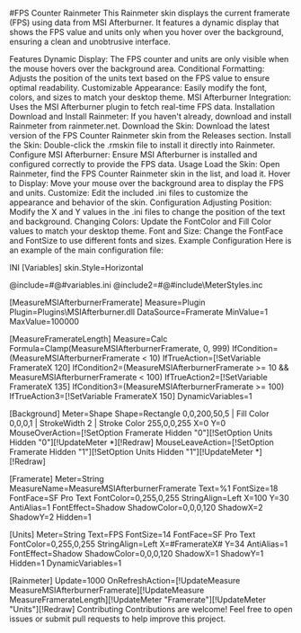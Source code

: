 #FPS Counter Rainmeter
This Rainmeter skin displays the current framerate (FPS) using data from MSI Afterburner. It features a dynamic display that shows the FPS value and units only when you hover over the background, ensuring a clean and unobtrusive interface.

Features
Dynamic Display: The FPS counter and units are only visible when the mouse hovers over the background area.
Conditional Formatting: Adjusts the position of the units text based on the FPS value to ensure optimal readability.
Customizable Appearance: Easily modify the font, colors, and sizes to match your desktop theme.
MSI Afterburner Integration: Uses the MSI Afterburner plugin to fetch real-time FPS data.
Installation
Download and Install Rainmeter: If you haven't already, download and install Rainmeter from rainmeter.net.
Download the Skin: Download the latest version of the FPS Counter Rainmeter skin from the Releases section.
Install the Skin: Double-click the .rmskin file to install it directly into Rainmeter.
Configure MSI Afterburner: Ensure MSI Afterburner is installed and configured correctly to provide the FPS data.
Usage
Load the Skin: Open Rainmeter, find the FPS Counter Rainmeter skin in the list, and load it.
Hover to Display: Move your mouse over the background area to display the FPS and units.
Customize: Edit the included .ini files to customize the appearance and behavior of the skin.
Configuration
Adjusting Position: Modify the X and Y values in the .ini files to change the position of the text and background.
Changing Colors: Update the FontColor and Fill Color values to match your desktop theme.
Font and Size: Change the FontFace and FontSize to use different fonts and sizes.
Example Configuration
Here is an example of the main configuration file:

INI
[Variables]
skin.Style=Horizontal

@include=#@#variables.ini
@include2=#@#include\MeterStyles.inc

[MeasureMSIAfterburnerFramerate]
Measure=Plugin
Plugin=Plugins\MSIAfterburner.dll
DataSource=Framerate
MinValue=1
MaxValue=100000

[MeasureFramerateLength]
Measure=Calc
Formula=Clamp(MeasureMSIAfterburnerFramerate, 0, 999)
IfCondition=(MeasureMSIAfterburnerFramerate < 10)
IfTrueAction=[!SetVariable FramerateX 120]
IfCondition2=(MeasureMSIAfterburnerFramerate >= 10 && MeasureMSIAfterburnerFramerate < 100)
IfTrueAction2=[!SetVariable FramerateX 135]
IfCondition3=(MeasureMSIAfterburnerFramerate >= 100)
IfTrueAction3=[!SetVariable FramerateX 150]
DynamicVariables=1

[Background]
Meter=Shape
Shape=Rectangle 0,0,200,50,5 | Fill Color 0,0,0,1 | StrokeWidth 2 | Stroke Color 255,0,0,255
X=0
Y=0
MouseOverAction=[!SetOption Framerate Hidden "0"][!SetOption Units Hidden "0"][!UpdateMeter *][!Redraw]
MouseLeaveAction=[!SetOption Framerate Hidden "1"][!SetOption Units Hidden "1"][!UpdateMeter *][!Redraw]

[Framerate]
Meter=String
MeasureName=MeasureMSIAfterburnerFramerate
Text=%1
FontSize=18
FontFace=SF Pro Text
FontColor=0,255,0,255
StringAlign=Left
X=100
Y=30
AntiAlias=1
FontEffect=Shadow
ShadowColor=0,0,0,120
ShadowX=2
ShadowY=2
Hidden=1

[Units]
Meter=String
Text=FPS
FontSize=14
FontFace=SF Pro Text
FontColor=0,255,0,255
StringAlign=Left
X=#FramerateX#
Y=34
AntiAlias=1
FontEffect=Shadow
ShadowColor=0,0,0,120
ShadowX=1
ShadowY=1
Hidden=1
DynamicVariables=1

[Rainmeter]
Update=1000
OnRefreshAction=[!UpdateMeasure MeasureMSIAfterburnerFramerate][!UpdateMeasure MeasureFramerateLength][!UpdateMeter "Framerate"][!UpdateMeter "Units"][!Redraw]
Contributing
Contributions are welcome! Feel free to open issues or submit pull requests to help improve this project.

